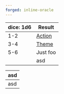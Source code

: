 ```yaml
---
forged: inline-oracle
---
```

| dice: 1d6 | Result | 
| --------- | ------ | 
| 1-2       | [Action](id:asdf/asdf) |
| 3-4       | [Theme](id:asdf) |
| 5-6       | Just foo |
||asd|

| asd |
| -- |
| asd |


